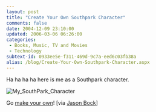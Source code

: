 ```yaml
---
layout: post
title: "Create Your Own Southpark Character"
comments: false
date: 2004-12-09 23:10:00
updated: 2006-03-06 06:26:00
categories:
 - Books, Music, TV and Movies
 - Technology
subtext-id: 0933ee5e-f311-469d-9c7a-eed6c03fb38a
alias: /blog/Create-Your-Own-Southpark-Character.aspx
---
```



Ha ha ha ha here is me as a Southpark character.

![My_SouthPark_Character](http://www.peterprovost.org/Files/My_SouthPark_Character_small.jpg)

Go [make your own](http://southparkstudios.com/games/create.html)! [via [Jason Bock](http://www.jasonbock.net/JB/Default.aspx?blog=entry.20041210T035129)]
